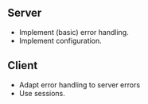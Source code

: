 ## Server
- Implement (basic) error handling.
- Implement configuration.

## Client
- Adapt error handling to server errors
- Use sessions.